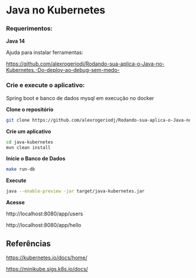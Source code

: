 # Java no Kubernetes



### Requerimentos:

**Java 14**

Ajuda para instalar ferramentas:

https://github.com/alexrogeriodj/Rodando-sua-aplica-o-Java-no-Kubernetes.-Do-deploy-ao-debug-sem-medo-

### Crie e execute o aplicativo:

Spring boot e banco de dados mysql em execução no docker

**Clone o repositório**

```bash
git clone https://github.com/alexrogeriodj/Rodando-sua-aplica-o-Java-no-Kubernetes.-Do-deploy-ao-debug-sem-medo-.git
```

**Crie um aplicativo**

```bash
cd java-kubernetes
mvn clean install
```

**Inicie o Banco de Dados**

```bash
make run-db
```

**Execute**

```bash
java --enable-preview -jar target/java-kubernetes.jar
```

**Acesse**

http://localhost:8080/app/users

http://localhost:8080/app/hello


## Referências

https://kubernetes.io/docs/home/

https://minikube.sigs.k8s.io/docs/
